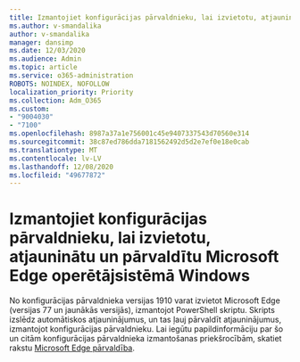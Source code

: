```yaml
---
title: Izmantojiet konfigurācijas pārvaldnieku, lai izvietotu, atjauninātu un pārvaldītu Microsoft Edge operētājsistēmā Windows
ms.author: v-smandalika
author: v-smandalika
manager: dansimp
ms.date: 12/03/2020
ms.audience: Admin
ms.topic: article
ms.service: o365-administration
ROBOTS: NOINDEX, NOFOLLOW
localization_priority: Priority
ms.collection: Adm_O365
ms.custom:
- "9004030"
- "7100"
ms.openlocfilehash: 8987a37a1e756001c45e9407337543d70560e314
ms.sourcegitcommit: 38c87ed786dda7181562492d5d2e7ef0e18e0cab
ms.translationtype: MT
ms.contentlocale: lv-LV
ms.lasthandoff: 12/08/2020
ms.locfileid: "49677872"
---
```

# <a name="use-configuration-manager-to-deploy-update-and-manage-microsoft-edge-on-windows"></a>Izmantojiet konfigurācijas pārvaldnieku, lai izvietotu, atjauninātu un pārvaldītu Microsoft Edge operētājsistēmā Windows

No konfigurācijas pārvaldnieka versijas 1910 varat izvietot Microsoft Edge (versijas 77 un jaunākās versijās), izmantojot PowerShell skriptu. Skripts izslēdz automātiskos atjauninājumus, un tas ļauj pārvaldīt atjauninājumus, izmantojot konfigurācijas pārvaldnieku. Lai iegūtu papildinformāciju par šo un citām konfigurācijas pārvaldnieka izmantošanas priekšrocībām, skatiet rakstu [Microsoft Edge pārvaldība](https://docs.microsoft.com/mem/configmgr/apps/deploy-use/deploy-edge?).